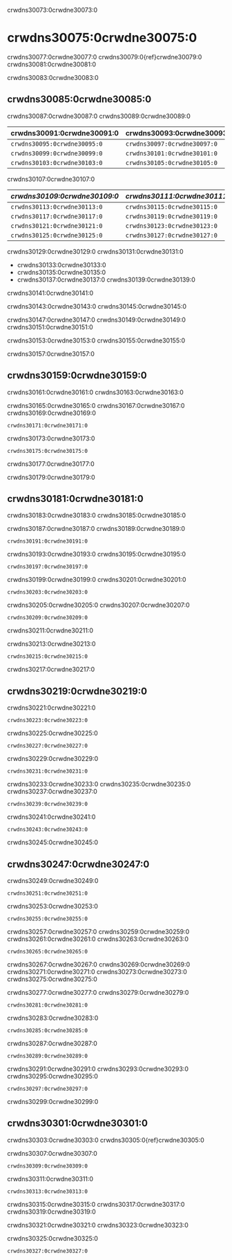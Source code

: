 crwdns30073:0crwdne30073:0
# crwdns30075:0crwdne30075:0

crwdns30077:0crwdne30077:0 crwdns30079:0{ref}crwdne30079:0 crwdns30081:0crwdne30081:0

crwdns30083:0crwdne30083:0
## crwdns30085:0crwdne30085:0

crwdns30087:0crwdne30087:0 crwdns30089:0crwdne30089:0

| **crwdns30091:0crwdne30091:0** | **crwdns30093:0crwdne30093:0** |
| ------------------------------ | ------------------------------ |
| `crwdns30095:0crwdne30095:0`   | `crwdns30097:0crwdne30097:0`   |
| `crwdns30099:0crwdne30099:0`   | `crwdns30101:0crwdne30101:0`   |
| `crwdns30103:0crwdne30103:0`   | `crwdns30105:0crwdne30105:0`   |

crwdns30107:0crwdne30107:0

| _crwdns30109:0crwdne30109:0_ | _crwdns30111:0crwdne30111:0_ |
| ---------------------------- | ---------------------------- |
| `crwdns30113:0crwdne30113:0` | `crwdns30115:0crwdne30115:0` |
| `crwdns30117:0crwdne30117:0` | `crwdns30119:0crwdne30119:0` |
| `crwdns30121:0crwdne30121:0` | `crwdns30123:0crwdne30123:0` |
| `crwdns30125:0crwdne30125:0` | `crwdns30127:0crwdne30127:0` |

crwdns30129:0crwdne30129:0 crwdns30131:0crwdne30131:0

- crwdns30133:0crwdne30133:0
- crwdns30135:0crwdne30135:0
- crwdns30137:0crwdne30137:0 crwdns30139:0crwdne30139:0

crwdns30141:0crwdne30141:0

crwdns30143:0crwdne30143:0 crwdns30145:0crwdne30145:0

crwdns30147:0crwdne30147:0 crwdns30149:0crwdne30149:0 crwdns30151:0crwdne30151:0

crwdns30153:0crwdne30153:0 crwdns30155:0crwdne30155:0

crwdns30157:0crwdne30157:0
## crwdns30159:0crwdne30159:0

crwdns30161:0crwdne30161:0 crwdns30163:0crwdne30163:0

crwdns30165:0crwdne30165:0 crwdns30167:0crwdne30167:0 crwdns30169:0crwdne30169:0

```
crwdns30171:0crwdne30171:0
```

crwdns30173:0crwdne30173:0

```
crwdns30175:0crwdne30175:0
```

crwdns30177:0crwdne30177:0

crwdns30179:0crwdne30179:0
## crwdns30181:0crwdne30181:0

crwdns30183:0crwdne30183:0 crwdns30185:0crwdne30185:0

crwdns30187:0crwdne30187:0 crwdns30189:0crwdne30189:0

```
crwdns30191:0crwdne30191:0
```

crwdns30193:0crwdne30193:0 crwdns30195:0crwdne30195:0

```
crwdns30197:0crwdne30197:0
```

crwdns30199:0crwdne30199:0 crwdns30201:0crwdne30201:0

```
crwdns30203:0crwdne30203:0
```

crwdns30205:0crwdne30205:0 crwdns30207:0crwdne30207:0

```
crwdns30209:0crwdne30209:0
```

crwdns30211:0crwdne30211:0

crwdns30213:0crwdne30213:0

```
crwdns30215:0crwdne30215:0
```

crwdns30217:0crwdne30217:0
## crwdns30219:0crwdne30219:0

crwdns30221:0crwdne30221:0

```
crwdns30223:0crwdne30223:0
```

crwdns30225:0crwdne30225:0

```
crwdns30227:0crwdne30227:0
```

crwdns30229:0crwdne30229:0

```
crwdns30231:0crwdne30231:0
```

crwdns30233:0crwdne30233:0 crwdns30235:0crwdne30235:0 crwdns30237:0crwdne30237:0

```
crwdns30239:0crwdne30239:0
```

crwdns30241:0crwdne30241:0

```
crwdns30243:0crwdne30243:0
```

crwdns30245:0crwdne30245:0
## crwdns30247:0crwdne30247:0

crwdns30249:0crwdne30249:0

```
crwdns30251:0crwdne30251:0
```

crwdns30253:0crwdne30253:0

```
crwdns30255:0crwdne30255:0
```

crwdns30257:0crwdne30257:0 crwdns30259:0crwdne30259:0 crwdns30261:0crwdne30261:0 crwdns30263:0crwdne30263:0

```
crwdns30265:0crwdne30265:0
```

crwdns30267:0crwdne30267:0 crwdns30269:0crwdne30269:0 crwdns30271:0crwdne30271:0 crwdns30273:0crwdne30273:0 crwdns30275:0crwdne30275:0

crwdns30277:0crwdne30277:0 crwdns30279:0crwdne30279:0

```
crwdns30281:0crwdne30281:0
```

crwdns30283:0crwdne30283:0

```
crwdns30285:0crwdne30285:0
```

crwdns30287:0crwdne30287:0

```
crwdns30289:0crwdne30289:0
```

crwdns30291:0crwdne30291:0 crwdns30293:0crwdne30293:0 crwdns30295:0crwdne30295:0

```
crwdns30297:0crwdne30297:0
```

crwdns30299:0crwdne30299:0
## crwdns30301:0crwdne30301:0

crwdns30303:0crwdne30303:0 crwdns30305:0{ref}crwdne30305:0

crwdns30307:0crwdne30307:0

```
crwdns30309:0crwdne30309:0
```

crwdns30311:0crwdne30311:0

```
crwdns30313:0crwdne30313:0
```

crwdns30315:0crwdne30315:0 crwdns30317:0crwdne30317:0 crwdns30319:0crwdne30319:0

crwdns30321:0crwdne30321:0 crwdns30323:0crwdne30323:0

crwdns30325:0crwdne30325:0

```
crwdns30327:0crwdne30327:0
```
